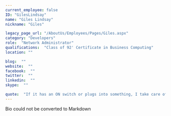 ```yaml
---
current_employee: false
ID: "GilesLindsay"
name: "Giles Lindsay"
nickname: "Giles"

legacy_page_url: "/AboutUs/Employees/Pages/Giles.aspx"
category: "Developers"
role:  "Network Administrator"
qualifications:  "Class of 92' Certificate in Business Computing"
location: ""

blog:  ""
website:  ""
facebook:  ""
twitter:  ""
linkedin:  ""
skype:  ""

quote:  "If it has an ON switch or plugs into something, I take care of it !"
---
```


Bio could not be converted to Markdown 
 